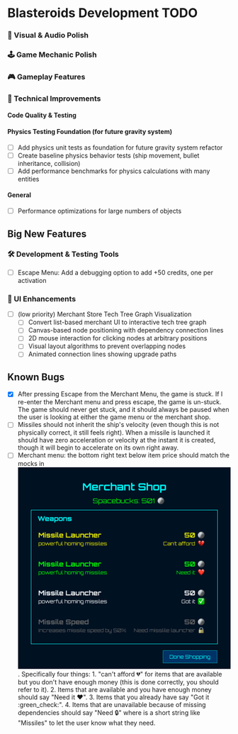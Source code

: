 # Blasteroids Development TODO

### 🎨 Visual & Audio Polish

### 🕹️ Game Mechanic Polish

### 🎮 Gameplay Features

### 🔧 Technical Improvements

#### Code Quality & Testing

#### Physics Testing Foundation (for future gravity system)

- [ ] Add physics unit tests as foundation for future gravity system refactor
- [ ] Create baseline physics behavior tests (ship movement, bullet inheritance, collision)
- [ ] Add performance benchmarks for physics calculations with many entities

#### General

- [ ] Performance optimizations for large numbers of objects

## Big New Features

### 🛠️ Development & Testing Tools

- [ ] Escape Menu: Add a debugging option to add +50 credits, one per activation

### 🎨 UI Enhancements

- [ ] (low priority) Merchant Store Tech Tree Graph Visualization
    - [ ] Convert list-based merchant UI to interactive tech tree graph
    - [ ] Canvas-based node positioning with dependency connection lines
    - [ ] 2D mouse interaction for clicking nodes at arbitrary positions
    - [ ] Visual layout algorithms to prevent overlapping nodes
    - [ ] Animated connection lines showing upgrade paths

## Known Bugs

- [x] After pressing Escape from the Merchant Menu, the game is stuck. If I
      re-enter the Merchant menu and press escape, the game is un-stuck. The
      game should never get stuck, and it should always be paused when the user
      is looking at either the game menu or the merchant shop.
- [ ] Missiles should not inherit the ship's velocity (even though this is not
      physically correct, it still feels right). When a missile is launched it
      should have zero acceleration or velocity at the instant it is created,
      though it will begin to accelerate on its own right away.
- [ ] Merchant menu: the bottom right text below item price should match the
      mocks in ![this image](<history/2025-06-22/Merchant Shop.png>).
      Specifically four things: 1. "can't afford :broken_heart:" for items that
      are available but you don't have enough money (this is done correctly, you
      should refer to it). 2. Items that are available and you have enough money
      should say "Need it :heart:". 3. Items that you already have say "Got it
      :green_check:". 4. Items that are unavailable because of missing
      dependencies should say "Need <whatever> :lock:" where <whatever> is a
      short string like "Missiles" to let the user know what they need.
